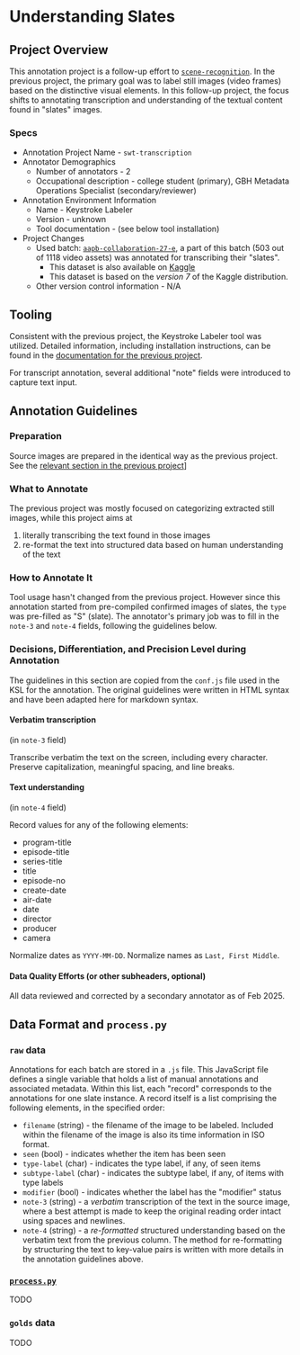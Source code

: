 # Understanding Slates

## Project Overview

This annotation project is a follow-up effort to [`scene-recognition`](../scene-recognition). In the previous project, the primary goal was to label still images (video frames) based on the distinctive visual elements. In this follow-up project, the focus shifts to annotating transcription and understanding of the textual content found in "slates" images. 

### Specs
* Annotation Project Name - `swt-transcription`
* Annotator Demographics
    * Number of annotators - 2
    * Occupational description - college student (primary), GBH Metadata Operations Specialist (secondary/reviewer)
* Annotation Environment Information
    * Name - Keystroke Labeler
    * Version - unknown
    * Tool documentation - (see below tool installation)
* Project Changes
    * Used batch: [`aapb-collaboration-27-e`](../batches/aapb-collaboration-27-e.txt), a part of this batch (503 out of 1118 video assets) was annotated for transcribing their "slates". 
        * This dataset is also available on [Kaggle](https://www.kaggle.com/datasets/madisoncourtney/transcribed-slates)
        * This dataset is based on the *version 7* of the Kaggle distribution.
    * Other version control information - N/A

## Tooling 

Consistent with the previous project, the Keystroke Labeler tool was utilized. Detailed information, including installation instructions, can be found in the [documentation for the previous project](https://github.com/clamsproject/aapb-annotations/tree/main/scene-recognition#tool-installation-keystroke-labeler).

For transcript annotation, several additional "note" fields were introduced to capture text input.

## Annotation Guidelines

### Preparation
Source images are prepared in the identical way as the previous project. See the [relevant section in the previous project](https://github.com/clamsproject/aapb-annotations/tree/main/scene-recognition#preparation)]

### What to Annotate
The previous project was mostly focused on categorizing extracted still images, while this project aims at 
1. literally transcribing the text found in those images
1. re-format the text into structured data based on human understanding of the text

### How to Annotate It
Tool usage hasn't changed from the previous project. However since this annotation started from pre-compiled confirmed images of slates, the `type` was pre-filled as "S" (slate).  The annotator's primary job was to fill in the `note-3` and `note-4` fields, following the guidelines below.

### Decisions, Differentiation, and Precision Level during Annotation
The guidelines in this section are copied from the `conf.js` file used in the KSL for the annotation. The original guidelines were written in HTML syntax and have been adapted here for markdown syntax.

#### Verbatim transcription
(in `note-3` field)

Transcribe verbatim the text on the screen, including every character.
Preserve capitalization, meaningful spacing, and line breaks.

#### Text understanding
(in `note-4` field)

Record values for any of the following elements:

- program-title
- episode-title
- series-title
- title
- episode-no
- create-date
- air-date
- date
- director
- producer
- camera

Normalize dates as `YYYY-MM-DD`.
Normalize names as `Last, First Middle`.

#### Data Quality Efforts (or other subheaders, optional)

All data reviewed and corrected by a secondary annotator as of Feb 2025. 

## Data Format and `process.py`

### `raw` data
Annotations for each batch are stored in a `.js` file. This JavaScript file defines a single variable that holds a list of manual annotations and associated metadata. Within this list, each "record" corresponds to the annotations for one slate instance. A record itself is a list comprising the following elements, in the specified order:

* `filename` (string) - the filename of the image to be labeled. Included within the filename of the image is also its time information in ISO format.
* `seen` (bool) - indicates whether the item has been seen
* `type-label` (char) - indicates the type label, if any, of seen items
* `subtype-label` (char) - indicates the subtype label, if any, of items with type labels
* `modifier` (bool) - indicates whether the label has the "modifier" status
* `note-3` (string) - a _verbatim_ transcription of the text in the source image, where a best attempt is made to keep the original reading order intact using spaces and newlines.
* `note-4` (string) - a _re-formatted_ structured understanding based on the verbatim text from the previous column. The method for re-formatting by structuring the text to key-value pairs is written with more details in the annotation guidelines above.

### [`process.py`](process.py)
TODO

### `golds` data
TODO
